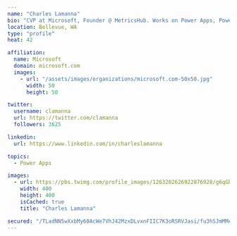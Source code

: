 ```yaml
---
name: "Charles Lamanna"
bio: "CVP at Microsoft, Founder @ MetricsHub. Works on Power Apps, Power Automate, Power Virtual Agent, Common Data Service and Dynamics 365."
location: Bellevue, WA
type: "profile"
heat: 42

affiliation:
  name: Microsoft
  domain: microsoft.com
  images:
    - url: "/assets/images/organizations/microsoft.com-50x50.jpg"
      width: 50
      height: 50

twitter:
  username: clamanna
  url: https://twitter.com/clamanna
  followers: 3625

linkedin:
  url: https://www.linkedin.com/in/charleslamanna

topics:
  - Power Apps

images:
  - url: https://pbs.twimg.com/profile_images/1263202626922876928/g6qGbHZ-_400x400.jpg
    width: 400
    height: 400
    isCached: true
    title: "Charles Lamanna"

secured: "/TLadNN5wXxbMy60AcWe7VhJ42MzxDLvxnFIIC7K3oRSRVJasi/fu3hSJmMMe9Yp5HkZ+axbghmFbL6v5HeuPZy5BDli1yNDMQL0BgLTWnI6UJw05okBM6k9ipsPYkOocV6mXxQkN3WX8F1tNkIvHNQYZzGBKpht6VGYcgQjE38WHyaeYvlr/cgfEtHZzn6k7V31z0sSIfc6JWCRUy8g2yimKpjboijXxd7vbgcwL4WXF6BoZX2hC1XGVAr5ds+fAxJCdHYPKO41SIy8whyvuan2W9HWoWJ49khGdHxHbPIEL7cggz7hZ2EBJgDqgzb269TivcaxcU6dvd2pROM2+yW6Y2XxZ4jHhd8ms9mttYNqZCrs8yVDs47bS27feTyOwRUNkToS51LH/eQGG0o1EupDyfom/PyKoz7xXtEVtmE=;ZgUOWU1WBoYPBsd16B/Yew=="
---
```


